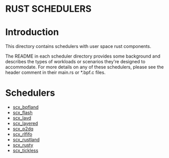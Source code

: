 RUST SCHEDULERS
===============

# Introduction

This directory contains schedulers with user space rust components.

The README in each scheduler directory provides some background and describes
the types of workloads or scenarios they're designed to accommodate.  For more
details on any of these schedulers, please see the header comment in their
main.rs or \*.bpf.c files.

# Schedulers

- [scx_bpfland](scx_bpfland/README.md)
- [scx_flash](scx_flash/README.md)
- [scx_lavd](scx_lavd/README.md)
- [scx_layered](scx_layered/README.md)
- [scx_p2dq](scx_p2dq/README.md)
- [scx_rlfifo](scx_rlfifo/README.md)
- [scx_rustland](scx_rustland/README.md)
- [scx_rusty](scx_rusty/README.md)
- [scx_tickless](scx_tickless/README.md)
